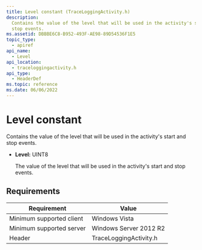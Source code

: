 ```yaml
---
title: Level constant (TraceLoggingActivity.h)
description:
  Contains the value of the level that will be used in the activity's start and
  stop events.
ms.assetid: DBBBE6C8-B952-493F-AE98-89D54536F1E5
topic_type:
  - apiref
api_name:
  - Level
api_location:
  - traceloggingactivity.h
api_type:
  - HeaderDef
ms.topic: reference
ms.date: 06/06/2022
---
```


# Level constant

Contains the value of the level that will be used in the activity's start and
stop events.

- **Level:** UINT8

  The value of the level that will be used in the activity's start and stop
  events.

## Requirements

| Requirement              | Value                  |
| ------------------------ | ---------------------- |
| Minimum supported client | Windows Vista          |
| Minimum supported server | Windows Server 2012 R2 |
| Header                   | TraceLoggingActivity.h |
